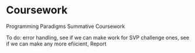 # Coursework
Programming Paradigms Summative Coursework


To do: 
error handling,
see if we can make work for SVP challenge ones,
see if we can make any more efiicient,
Report
